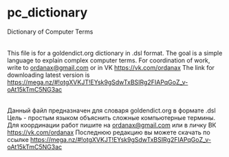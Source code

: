 # pc_dictionary
Dictionary of Computer Terms

######
This file is for a goldendict.org dictionary in .dsl format.
The goal is a simple language to explain complex computer terms.
For coordination of work, write to ordanax@gmail.com or in VK https://vk.com/ordanax
The link for downloading latest version is https://mega.nz/#!otgXVKJT!EYsk9gSdwTxBSIRg2FIAPqGoZ_v-oAt15kTmC5NG3ac

######
Данный файл предназначен для словаря goldendict.org в формате .dsl
Цель - простым языком объяснить сложные компьютерные термины.
Для координации работ пишите на ordanax@gmail.com или в личку ВК https://vk.com/ordanax
Последнюю редакцию вы можете скачать по ссылке https://mega.nz/#!otgXVKJT!EYsk9gSdwTxBSIRg2FIAPqGoZ_v-oAt15kTmC5NG3ac
